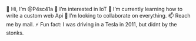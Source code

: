 👋 Hi, I’m @P4sc41a
👀 I’m interested in IoT
🌱 I’m currently learning how to write a custom web Api
💞️ I’m looking to collaborate on everything.
📫 Reach me by mail.
⚡ Fun fact: I was driving in a Tesla in 2011, but didnt by the stonks.

<!---
P4sxal/P4sxal is a ✨ special ✨ repository because its `README.md` (this file) appears on your GitHub profile.
You can click the Preview link to take a look at your changes.
--->
